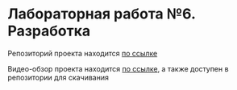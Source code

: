 # Лабораторная работа №6. Разработка

Репозиторий проекта находится [по ссылке](https://github.com/DaryaBel/software-eng-project/) 

Видео-обзор проекта находится [по ссылке](https://drive.google.com/file/d/19HogJPuMM5sw7wIzi8HEg-HH6lFy4hEZ/view?usp=sharing), а также доступен в репозитории для скачивания 
